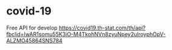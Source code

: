 # covid-19
Free API for develop
https://covid19.th-stat.com/th/api?fbclid=IwAR1somu55K3iO-M4TkohNVn8zyuNpey2ulroyphOpV-ALZMO45864SNS784
